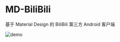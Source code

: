 ﻿# MD-BiliBili
基于 Material Design 的 BiliBili 第三方 Android 客户端

![demo](http://i1.tietuku.com/55e6f10d43a6691e.gif)
